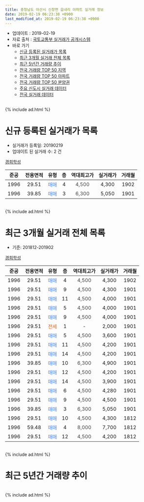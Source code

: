 ```yaml
---
title: 충청남도 아산시 신창면 읍내리 아파트 실거래 정보
date: 2019-02-19 06:23:38 +0900
last_modified_at: 2019-02-19 06:23:38 +0900
---
```


* 업데이트 : 2019-02-19
* 자료 출처 : [국토교통부 실거래가 공개시스템](http://rt.molit.go.kr)
* 바로 가기
    * [신규 등록된 실거래가 목록](#신규-등록된-실거래가-목록)
    * [최근 3개월 실거래 전체 목록](#최근-3개월-실거래-전체-목록)
    * [최근 5년간 거래량 추이](#최근-5년간-거래량-추이)
    * [전국 거래량 TOP 50 지역](https://ayogom.github.io/apt-trade-info/최근-3개월-전국에서-가장-거래가-많이-발생한-지역)
    * [전국 거래량 TOP 50 아파트](https://ayogom.github.io/apt-trade-info/최근-3개월-전국에서-가장-거래가-많이-발생한-아파트)
    * [전국 거래량 TOP 50 분양권](https://ayogom.github.io/apt-trade-info/최근-3개월-전국에서-가장-거래가-많이-발생한-분양권)
    * [주요 신도시 실거래 데이터](https://ayogom.github.io/apt-trade-info/주요-신도시)
    * [전국 실거래 데이터](https://ayogom.github.io/apt-trade-info/전국)
<br>
{% include ad.html %}
<br>

# 신규 등록된 실거래가 목록
* 실거래가 등록일: 20190219
* 업데이트 된 실거래 수: 2 건


[경희학성](https://search.naver.com/search.naver?query=%EC%B6%A9%EC%B2%AD%EB%82%A8%EB%8F%84+%EC%95%84%EC%82%B0%EC%8B%9C+%EC%8B%A0%EC%B0%BD%EB%A9%B4+%EC%9D%8D%EB%82%B4%EB%A6%AC+%EA%B2%BD%ED%9D%AC%ED%95%99%EC%84%B1)

|준공|전용면적|유형|층|역대최고가|실거래가|거래월|
|:---:|:---:|:---:|:---:|:---:|:---:|:---:|
|1996|29.51|<span style="color:#4285f3">매매</span>|4|<span style="color:#444444">4,500</span>|4,300|1902|
|1996|39.85|<span style="color:#4285f3">매매</span>|3|<span style="color:#444444">6,300</span>|5,050|1901|


<br>
{% include ad.html %}
<br>

# 최근 3개월 실거래 전체 목록
* 기준: 201812-201902


[경희학성](https://search.naver.com/search.naver?query=%EC%B6%A9%EC%B2%AD%EB%82%A8%EB%8F%84+%EC%95%84%EC%82%B0%EC%8B%9C+%EC%8B%A0%EC%B0%BD%EB%A9%B4+%EC%9D%8D%EB%82%B4%EB%A6%AC+%EA%B2%BD%ED%9D%AC%ED%95%99%EC%84%B1)

|준공|전용면적|유형|층|역대최고가|실거래가|거래월|
|:---:|:---:|:---:|:---:|:---:|:---:|:---:|
|1996|29.51|<span style="color:#4285f3">매매</span>|4|<span style="color:#444444">4,500</span>|4,300|1902|
|1996|29.51|<span style="color:#4285f3">매매</span>|9|<span style="color:#444444">4,500</span>|4,300|1901|
|1996|29.51|<span style="color:#4285f3">매매</span>|11|<span style="color:#444444">4,500</span>|4,000|1901|
|1996|29.51|<span style="color:#4285f3">매매</span>|5|<span style="color:#444444">4,500</span>|4,000|1901|
|1996|29.51|<span style="color:#4285f3">매매</span>|9|<span style="color:#444444">4,500</span>|4,000|1901|
|1996|29.51|<span style="color:#ff5a00">전세</span>|1|<span style="color:#444444">-</span>|2,000|1901|
|1996|29.51|<span style="color:#4285f3">매매</span>|5|<span style="color:#444444">4,500</span>|3,600|1901|
|1996|29.51|<span style="color:#4285f3">매매</span>|11|<span style="color:#444444">4,500</span>|4,200|1901|
|1996|29.51|<span style="color:#4285f3">매매</span>|14|<span style="color:#444444">4,500</span>|4,200|1901|
|1996|39.85|<span style="color:#4285f3">매매</span>|10|<span style="color:#444444">6,300</span>|4,900|1901|
|1996|29.51|<span style="color:#4285f3">매매</span>|12|<span style="color:#444444">4,500</span>|4,200|1901|
|1996|29.51|<span style="color:#4285f3">매매</span>|14|<span style="color:#444444">4,500</span>|3,900|1901|
|1996|29.51|<span style="color:#4285f3">매매</span>|6|<span style="color:#444444">4,500</span>|4,280|1901|
|1996|29.51|<span style="color:#4285f3">매매</span>|9|<span style="color:#444444">4,500</span>|4,500|1901|
|1996|39.85|<span style="color:#4285f3">매매</span>|3|<span style="color:#444444">6,300</span>|5,050|1901|
|1996|29.51|<span style="color:#4285f3">매매</span>|10|<span style="color:#444444">4,500</span>|4,300|1812|
|1996|59.48|<span style="color:#4285f3">매매</span>|4|<span style="color:#444444">8,000</span>|7,700|1812|
|1996|29.51|<span style="color:#4285f3">매매</span>|12|<span style="color:#444444">4,500</span>|4,200|1812|


<br>
{% include ad.html %}
<br>

# 최근 5년간 거래량 추이


<div style="width:100%;">
    <canvas id="deal_progress" height="200"></canvas>
</div>

<script>
new Chart(document.getElementById("deal_progress"), {
    type: 'line',
    data: {
        labels: ['201402','201403','201404','201405','201406','201407','201408','201409','201410','201411','201412','201501','201502','201503','201504','201505','201506','201507','201508','201509','201510','201511','201512','201601','201602','201603','201604','201605','201606','201607','201608','201609','201610','201611','201612','201701','201702','201703','201704','201705','201706','201707','201708','201709','201710','201711','201712','201801','201802','201803','201804','201805','201806','201807','201808','201809','201810','201811','201812','201901','201902'],
        datasets: [{
            label: '매매',
            pointRadius: 1,
            data: [7, 4, 7, 4, 9, 3, 1, 2, 4, 2, 9, 18, 5, 4, 6, 7, 4, 4, 1, 6, 3, 3, 6, 8, 3, 3, 6, 4, 15, 13, 11, 5, 13, 9, 13, 6, 11, 12, 2, 7, 10, 11, 10, 9, 6, 9, 13, 7, 11, 11, 5, 4, 8, 2, 6, 6, 4, 6, 3, 13, 1],
            borderColor: "rgba(255, 201, 14, 1)",
            backgroundColor: "rgba(255, 201, 14, 0.5)",
            fill: false,
            lineTension: 0
        },{
            label: '전월세',
            pointRadius: 1,
            data: [2, 3, 0, 0, 1, 1, 2, 2, 0, 0, 1, 2, 0, 3, 4, 2, 3, 2, 0, 2, 3, 0, 4, 2, 5, 4, 3, 0, 5, 1, 3, 1, 0, 1, 3, 3, 0, 0, 1, 2, 0, 1, 0, 0, 0, 1, 0, 0, 2, 0, 0, 0, 1, 2, 0, 0, 1, 0, 0, 1, 0],
            borderColor: "rgba(0, 141, 185, 1)",
            backgroundColor: "rgba(0, 141, 185, 0.5)",
            fill: false,
            lineTension: 0
        }
        ]
    },
    options: {
        responsive: true,
        title: {
            display: false
        },
        tooltips: {
            mode: 'index',
            intersect: false
        },
        hover: {
            mode: 'nearest',
            intersect: true
        },
        scales: {
            xAxes: [{
                display: true,
                scaleLabel: {
                    display: true,
                    labelString: '년/월'
                }
            }],
            yAxes: [{
                display: true,
                ticks: {
                    suggestedMin: 0,
                },
                scaleLabel: {
                    display: true,
                    labelString: '실거래 수'
                }
            }]
        }
    }
});

</script>


<br>
{% include ad.html %}
<br>

